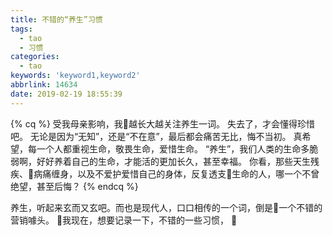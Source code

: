 ```yaml
---
title: 不错的“养生”习惯
tags:
  - tao
  - 习惯
categories:
  - tao
keywords: 'keyword1,keyword2'
abbrlink: 14634
date: 2019-02-19 18:55:39
---
```


{% cq %}
受我母亲影响，我越长大越关注养生一词。
失去了，才会懂得珍惜吧。
无论是因为“无知”，还是“不在意”，最后都会痛苦无比，悔不当初。
真希望，每一个人都重视生命，敬畏生命，爱惜生命。
“养生”，我们人类的生命多脆弱啊，好好养着自己的生命，才能活的更加长久，甚至幸福。
你看，那些天生残疾、病痛缠身，以及不爱护爱惜自己的身体，反复透支生命的人，哪一个不曾绝望，甚至后悔？
{% endcq %}

养生，听起来玄而又玄吧。而也是现代人，口口相传的一个词，倒是一个不错的营销噱头。

我现在，想要记录一下，不错的一些习惯，

